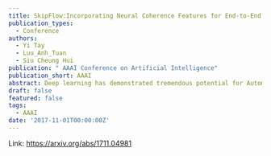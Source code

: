 ```yaml
---
title: SkipFlow:Incorporating Neural Coherence Features for End-to-End Automatic Text Scoring
publication_types:
  - Conference
authors:
  - Yi Tay
  - Luu_Anh_Tuan
  - Siu Cheung Hui
publication: " AAAI Conference on Artificial Intelligence"
publication_short: AAAI
abstract: Deep learning has demonstrated tremendous potential for Automatic Text Scoring (ATS) tasks. In this paper, we describe a new neural architecture that enhances vanilla neural network models with auxiliary neural coherence features. Our new method proposes a new \textsc{SkipFlow} mechanism that models relationships between snapshots of the hidden representations of a long short-term memory (LSTM) network as it reads. Subsequently, the semantic relationships between multiple snapshots are used as auxiliary features for prediction. This has two main benefits. Firstly, essays are typically long sequences and therefore the memorization capability of the LSTM network may be insufficient. Implicit access to multiple snapshots can alleviate this problem by acting as a protection against vanishing gradients. The parameters of the \textsc{SkipFlow} mechanism also acts as an auxiliary memory. Secondly, modeling relationships between multiple positions allows our model to learn features that represent and approximate textual coherence. In our model, we call this \textit{neural coherence} features. Overall, we present a unified deep learning architecture that generates neural coherence features as it reads in an end-to-end fashion. Our approach demonstrates state-of-the-art performance on the benchmark ASAP dataset, outperforming not only feature engineering baselines but also other deep learning models.
draft: false
featured: false
tags:
  - AAAI
date: '2017-11-01T00:00:00Z'
---
```

Link: https://arxiv.org/abs/1711.04981